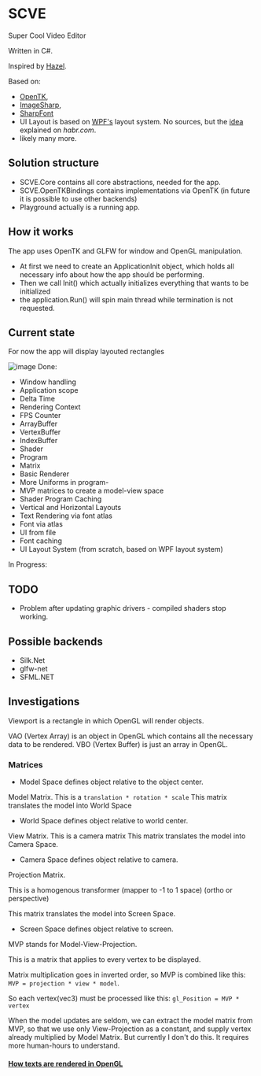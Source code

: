 # SCVE
Super Cool Video Editor

Written in C#.

Inspired by [Hazel](https://github.com/TheCherno/Hazel).

Based on: 
- [OpenTK](https://github.com/opentk/opentk/), 
- [ImageSharp](https://github.com/SixLabors/ImageSharp/), 
- [SharpFont](https://github.com/SpacialCircumstances/SharpFont) 
- UI Layout is based on [WPF's](https://github.com/dotnet/wpf) layout system. No sources, but the [idea](https://habr.com/ru/post/135990/) explained on _habr.com_.
- likely many more.

## Solution structure
- SCVE.Core contains all core abstractions, needed for the app.
- SCVE.OpenTKBindings contains implementations via OpenTK (in future it is possible to use other backends)
- Playground actually is a running app.

## How it works
The app uses OpenTK and GLFW for window and OpenGL manipulation.

- At first we need to create an ApplicationInit object, which holds all necessary info about how the app should be performing.
- Then we call Init() which actually initializes everything that wants to be initialized
- the application.Run() will spin main thread while termination is not requested.

## Current state
For now the app will display layouted rectangles

![image](https://user-images.githubusercontent.com/44116740/139516757-28043c3b-250e-4f29-9a83-152bb5303f9e.png)
Done: 
- Window handling
- Application scope
- Delta Time
- Rendering Context
- FPS Counter
- ArrayBuffer
- VertexBuffer
- IndexBuffer
- Shader
- Program
- Matrix
- Basic Renderer
- More Uniforms in program-
- MVP matrices to create a model-view space
- Shader Program Caching
- Vertical and Horizontal Layouts
- Text Rendering via font atlas
- Font via atlas
- UI from file
- Font caching
- UI Layout System (from scratch, based on WPF layout system)

In Progress:

## TODO

- Problem after updating graphic drivers - compiled shaders stop working.

## Possible backends
- Silk.Net
- glfw-net
- SFML.NET

## Investigations

Viewport is a rectangle in which OpenGL will render objects. 

VAO (Vertex Array) is an object in OpenGL which contains all the necessary data to be rendered. 
VBO (Vertex Buffer) is just an array in OpenGL.

### Matrices

- Model Space defines object relative to the object center.

Model Matrix.
This is a `translation * rotation * scale`
This matrix translates the model into World Space

- World Space defines object relative to world center.

View Matrix.
This is a camera matrix
This matrix translates the model into Camera Space.

- Camera Space defines object relative to camera.

Projection Matrix.

This is a homogenous transformer (mapper to -1 to 1 space)  (ortho or perspective)

This matrix translates the model into Screen Space.

- Screen Space defines object relative to screen.

MVP stands for Model-View-Projection.

This is a matrix that applies to every vertex to be displayed.

Matrix multiplication goes in inverted order, so MVP is combined like this:
`MVP = projection * view * model`.

So each vertex(vec3) must be processed like this:
`gl_Position = MVP * vertex`

When the model updates are seldom, we can extract the model matrix from MVP,
so that we use only View-Projection as a constant, and supply vertex already multiplied by Model Matrix.
But currently I don't do this. It requires more human-hours to understand.

#### [How texts are rendered in OpenGL](https://ravesli.com/urok-45-rendering-teksta-v-opengl/)
